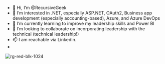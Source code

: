- 👋 Hi, I’m @RecursiveGeek
- 👀 I’m interested in .NET, especially ASP.NET, OAuth2, Business app development (especially accounting-based), Azure, and Azure DevOps
- 🌱 I’m currently learning to improve my leadership skills and Power BI
- 💞️ I’m looking to collaborate on incorporating leadership with the technical (technical leadership!)
- 📫 I am reachable via LinkedIn.
- 
![rg-red-blk-1024](https://user-images.githubusercontent.com/38358141/209209519-7fdbe901-a4d0-4903-bc60-c443bb0de76d.png)
